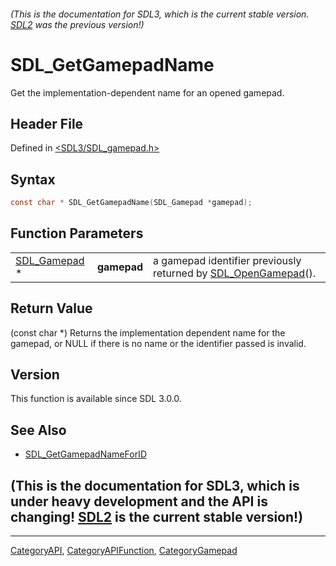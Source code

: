 ###### (This is the documentation for SDL3, which is the current stable version. [SDL2](https://wiki.libsdl.org/SDL2/) was the previous version!)
# SDL_GetGamepadName

Get the implementation-dependent name for an opened gamepad.

## Header File

Defined in [<SDL3/SDL_gamepad.h>](https://github.com/libsdl-org/SDL/blob/main/include/SDL3/SDL_gamepad.h)

## Syntax

```c
const char * SDL_GetGamepadName(SDL_Gamepad *gamepad);
```

## Function Parameters

|                              |             |                                                                                   |
| ---------------------------- | ----------- | --------------------------------------------------------------------------------- |
| [SDL_Gamepad](SDL_Gamepad) * | **gamepad** | a gamepad identifier previously returned by [SDL_OpenGamepad](SDL_OpenGamepad)(). |

## Return Value

(const char *) Returns the implementation dependent name for the gamepad,
or NULL if there is no name or the identifier passed is invalid.

## Version

This function is available since SDL 3.0.0.

## See Also

- [SDL_GetGamepadNameForID](SDL_GetGamepadNameForID)


## (This is the documentation for SDL3, which is under heavy development and the API is changing! [SDL2](https://wiki.libsdl.org/SDL2/) is the current stable version!)



----
[CategoryAPI](CategoryAPI), [CategoryAPIFunction](CategoryAPIFunction), [CategoryGamepad](CategoryGamepad)

